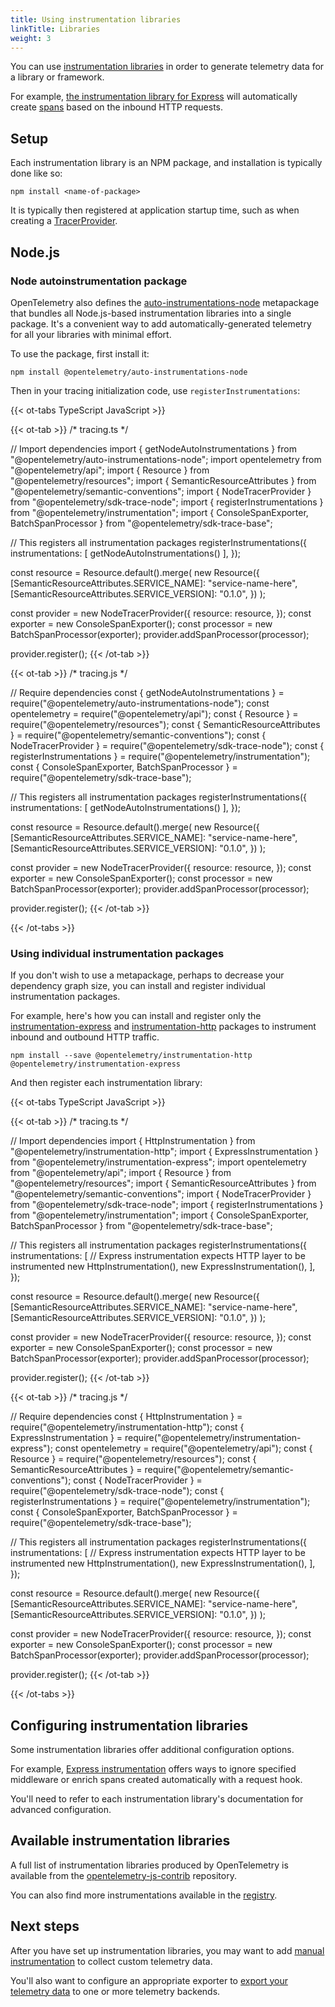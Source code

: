 ```yaml
---
title: Using instrumentation libraries
linkTitle: Libraries
weight: 3
---
```


You can use [instrumentation
libraries](/docs/reference/specification/glossary/#instrumentation-library) in
order to generate telemetry data for a library or framework.

For example, [the instrumentation library for
Express](https://www.npmjs.com/package/@opentelemetry/instrumentation-express)
will automatically create
[spans](/docs/concepts/signals/traces/#spans-in-opentelemetry) based on the
inbound HTTP requests.

## Setup

Each instrumentation library is an NPM package, and installation is typically
done like so:

```console
npm install <name-of-package>
```

It is typically then registered at application startup time, such as when
creating a [TracerProvider](/docs/concepts/signals/traces/#tracer-provider).

## Node.js

### Node autoinstrumentation package

OpenTelemetry also defines the
[auto-instrumentations-node](https://www.npmjs.com/package/@opentelemetry/auto-instrumentations-node)
metapackage that bundles all Node.js-based instrumentation libraries into a
single package. It's a convenient way to add automatically-generated telemetry
for all your libraries with minimal effort.

To use the package, first install it:

```shell
npm install @opentelemetry/auto-instrumentations-node
```

Then in your tracing initialization code, use `registerInstrumentations`:

{{< ot-tabs TypeScript JavaScript >}}

{{< ot-tab >}}
/* tracing.ts */

// Import dependencies
import { getNodeAutoInstrumentations } from "@opentelemetry/auto-instrumentations-node";
import opentelemetry from "@opentelemetry/api";
import { Resource } from "@opentelemetry/resources";
import { SemanticResourceAttributes } from "@opentelemetry/semantic-conventions";
import { NodeTracerProvider } from "@opentelemetry/sdk-trace-node";
import { registerInstrumentations } from "@opentelemetry/instrumentation";
import { ConsoleSpanExporter, BatchSpanProcessor } from "@opentelemetry/sdk-trace-base";

// This registers all instrumentation packages
registerInstrumentations({
  instrumentations: [
    getNodeAutoInstrumentations()
  ],
});

const resource =
  Resource.default().merge(
    new Resource({
      [SemanticResourceAttributes.SERVICE_NAME]: "service-name-here",
      [SemanticResourceAttributes.SERVICE_VERSION]: "0.1.0",
    })
  );

const provider = new NodeTracerProvider({
    resource: resource,
});
const exporter = new ConsoleSpanExporter();
const processor = new BatchSpanProcessor(exporter);
provider.addSpanProcessor(processor);

provider.register();
{{< /ot-tab >}}

{{< ot-tab >}}
/* tracing.js */

// Require dependencies
const { getNodeAutoInstrumentations } = require("@opentelemetry/auto-instrumentations-node");
const opentelemetry = require("@opentelemetry/api");
const { Resource } = require("@opentelemetry/resources");
const { SemanticResourceAttributes } = require("@opentelemetry/semantic-conventions");
const { NodeTracerProvider } = require("@opentelemetry/sdk-trace-node");
const { registerInstrumentations } = require("@opentelemetry/instrumentation");
const { ConsoleSpanExporter, BatchSpanProcessor } = require("@opentelemetry/sdk-trace-base");

// This registers all instrumentation packages
registerInstrumentations({
  instrumentations: [
    getNodeAutoInstrumentations()
  ],
});

const resource =
  Resource.default().merge(
    new Resource({
      [SemanticResourceAttributes.SERVICE_NAME]: "service-name-here",
      [SemanticResourceAttributes.SERVICE_VERSION]: "0.1.0",
    })
  );

const provider = new NodeTracerProvider({
    resource: resource,
});
const exporter = new ConsoleSpanExporter();
const processor = new BatchSpanProcessor(exporter);
provider.addSpanProcessor(processor);

provider.register();
{{< /ot-tab >}}

{{< /ot-tabs >}}



### Using individual instrumentation packages

If you don't wish to use a metapackage, perhaps to decrease your dependency
graph size, you can install and register individual instrumentation packages.

For example, here's how you can install and register only the
[instrumentation-express](https://www.npmjs.com/package/@opentelemetry/instrumentation-express)
and
[instrumentation-http](https://www.npmjs.com/package/@opentelemetry/instrumentation-http)
packages to instrument inbound and outbound HTTP traffic.

```shell
npm install --save @opentelemetry/instrumentation-http @opentelemetry/instrumentation-express
```

And then register each instrumentation library:

{{< ot-tabs TypeScript JavaScript >}}

{{< ot-tab >}}
/* tracing.ts */

// Import dependencies
import { HttpInstrumentation } from "@opentelemetry/instrumentation-http";
import { ExpressInstrumentation } from "@opentelemetry/instrumentation-express";
import opentelemetry from "@opentelemetry/api";
import { Resource } from "@opentelemetry/resources";
import { SemanticResourceAttributes } from "@opentelemetry/semantic-conventions";
import { NodeTracerProvider } from "@opentelemetry/sdk-trace-node";
import { registerInstrumentations } from "@opentelemetry/instrumentation";
import { ConsoleSpanExporter, BatchSpanProcessor } from "@opentelemetry/sdk-trace-base";

// This registers all instrumentation packages
registerInstrumentations({
  instrumentations: [
    // Express instrumentation expects HTTP layer to be instrumented
    new HttpInstrumentation(),
    new ExpressInstrumentation(),
  ],
});

const resource =
  Resource.default().merge(
    new Resource({
      [SemanticResourceAttributes.SERVICE_NAME]: "service-name-here",
      [SemanticResourceAttributes.SERVICE_VERSION]: "0.1.0",
    })
  );

const provider = new NodeTracerProvider({
    resource: resource,
});
const exporter = new ConsoleSpanExporter();
const processor = new BatchSpanProcessor(exporter);
provider.addSpanProcessor(processor);

provider.register();
{{< /ot-tab >}}

{{< ot-tab >}}
/* tracing.js */

// Require dependencies
const { HttpInstrumentation } = require("@opentelemetry/instrumentation-http");
const { ExpressInstrumentation } = require("@opentelemetry/instrumentation-express");
const opentelemetry = require("@opentelemetry/api");
const { Resource } = require("@opentelemetry/resources");
const { SemanticResourceAttributes } = require("@opentelemetry/semantic-conventions");
const { NodeTracerProvider } = require("@opentelemetry/sdk-trace-node");
const { registerInstrumentations } = require("@opentelemetry/instrumentation");
const { ConsoleSpanExporter, BatchSpanProcessor } = require("@opentelemetry/sdk-trace-base");

// This registers all instrumentation packages
registerInstrumentations({
  instrumentations: [
    // Express instrumentation expects HTTP layer to be instrumented
    new HttpInstrumentation(),
    new ExpressInstrumentation(),
  ],
});

const resource =
  Resource.default().merge(
    new Resource({
      [SemanticResourceAttributes.SERVICE_NAME]: "service-name-here",
      [SemanticResourceAttributes.SERVICE_VERSION]: "0.1.0",
    })
  );

const provider = new NodeTracerProvider({
    resource: resource,
});
const exporter = new ConsoleSpanExporter();
const processor = new BatchSpanProcessor(exporter);
provider.addSpanProcessor(processor);

provider.register();
{{< /ot-tab >}}

{{< /ot-tabs >}}

## Configuring instrumentation libraries

Some instrumentation libraries offer additional configuration options.

For example, [Express
instrumentation](https://github.com/open-telemetry/opentelemetry-js-contrib/tree/main/plugins/node/opentelemetry-instrumentation-express#express-instrumentation-options)
offers ways to ignore specified middleware or enrich spans created automatically
with a request hook.

You'll need to refer to each instrumentation library's documentation for
advanced configuration.

## Available instrumentation libraries

A full list of instrumentation libraries produced by OpenTelemetry is available
from the
[opentelemetry-js-contrib](https://github.com/open-telemetry/opentelemetry-js-contrib)
repository.

You can also find more instrumentations available in the
[registry](/registry/?language=js&component=instrumentation).

## Next steps

After you have set up instrumentation libraries, you may want to add [manual
instrumentation](/docs/instrumentation/js/instrumentation) to collect custom
telemetry data.

You'll also want to configure an appropriate exporter to [export your telemetry
data](/docs/instrumentation/js/exporters) to one or more telemetry backends.
